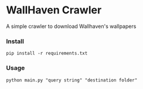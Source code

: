 # WallHaven Crawler
A simple crawler to download Wallhaven's wallpapers

### Install
`pip install -r requirements.txt`
### Usage
`python main.py "query string" "destination folder"`

